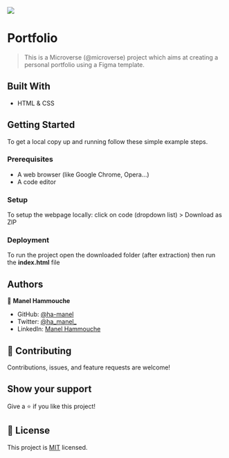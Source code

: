 ![](https://img.shields.io/badge/Microverse-blueviolet)

# Portfolio

> This is a Microverse (@microverse) project which aims at creating a personal portfolio using a Figma template.


## Built With

- HTML & CSS

## Getting Started
To get a local copy up and running follow these simple example steps.

### Prerequisites
- A web browser (like Google Chrome, Opera...)
- A code editor 

### Setup
To setup the webpage locally: click on code (dropdown list) > Download as ZIP

### Deployment
To run the project open the downloaded folder (after extraction) then run the **index.html** file 


## Authors

👤 **Manel Hammouche**

- GitHub: [@ha-manel](https://github.com/ha-manel)
- Twitter: [@ha_manel_](https://twitter.com/ha_manel_)
- LinkedIn: [Manel Hammouche](https://www.linkedin.com/in/manel-hammouche/)


## 🤝 Contributing

Contributions, issues, and feature requests are welcome!


## Show your support

Give a ⭐️ if you like this project!


## 📝 License

This project is [MIT](./MIT.md) licensed.
